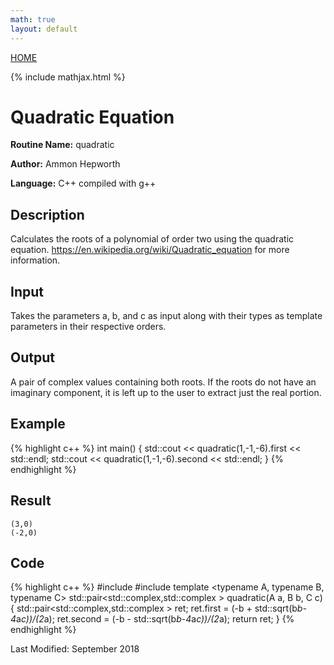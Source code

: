 ```yaml
---
math: true
layout: default
---
```

<a href="https://ammonhepworth.github.io/MATH4610/index">HOME</a>

{% include mathjax.html %}

# Quadratic Equation

**Routine Name:** quadratic

**Author:** Ammon Hepworth

**Language:** C++ compiled with g++


## Description

Calculates the roots of a polynomial of order two using the quadratic equation. https://en.wikipedia.org/wiki/Quadratic_equation for more information.

## Input

Takes the parameters a, b, and c as input along with their types as template parameters in their respective orders.

## Output

A pair of complex values containing both roots. If the roots do not have an imaginary component, it is left up to the user to extract just the real portion.

## Example

{% highlight c++ %}
int main() 
{
  std::cout << quadratic(1,-1,-6).first << std::endl;
  std::cout << quadratic(1,-1,-6).second << std::endl;
}
{% endhighlight %}

## Result
```
(3,0)
(-2,0)
```

## Code

{% highlight c++ %}
#include <complex>
#include <utility>
template <typename A, typename B, typename C>
std::pair<std::complex<double>,std::complex<double> > quadratic(A a, B b, C c)
{
  std::pair<std::complex<double>,std::complex<double> > ret;
  ret.first = (-b + std::sqrt(b*b-4*a*c))/(2*a);
  ret.second = (-b - std::sqrt(b*b-4*a*c))/(2*a);
  return ret;
}
{% endhighlight %}

Last Modified: September 2018
